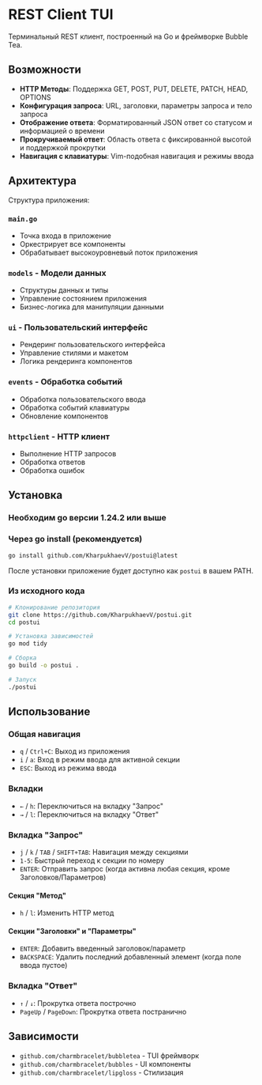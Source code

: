 # REST Client TUI

Терминальный REST клиент, построенный на Go и фреймворке Bubble Tea.

## Возможности

- **HTTP Методы**: Поддержка GET, POST, PUT, DELETE, PATCH, HEAD, OPTIONS
- **Конфигурация запроса**: URL, заголовки, параметры запроса и тело запроса
- **Отображение ответа**: Форматированный JSON ответ со статусом и информацией о времени
- **Прокручиваемый ответ**: Область ответа с фиксированной высотой и поддержкой прокрутки
- **Навигация с клавиатуры**: Vim-подобная навигация и режимы ввода

## Архитектура

Структура приложения:

### `main.go`
- Точка входа в приложение
- Оркестрирует все компоненты
- Обрабатывает высокоуровневый поток приложения

### `models` - Модели данных
- Структуры данных и типы
- Управление состоянием приложения
- Бизнес-логика для манипуляции данными

### `ui` - Пользовательский интерфейс
- Рендеринг пользовательского интерфейса
- Управление стилями и макетом
- Логика рендеринга компонентов

### `events` - Обработка событий
- Обработка пользовательского ввода
- Обработка событий клавиатуры
- Обновление компонентов

### `httpclient` - HTTP клиент
- Выполнение HTTP запросов
- Обработка ответов
- Обработка ошибок

## Установка

### Необходим go версии 1.24.2 или выше

### Через go install (рекомендуется)

```bash
go install github.com/KharpukhaevV/postui@latest
```

После установки приложение будет доступно как `postui` в вашем PATH.

### Из исходного кода

```bash
# Клонирование репозитория
git clone https://github.com/KharpukhaevV/postui.git
cd postui

# Установка зависимостей
go mod tidy

# Сборка
go build -o postui .

# Запуск
./postui
```

## Использование

### Общая навигация
- `q` / `Ctrl+C`: Выход из приложения
- `i` / `a`: Вход в режим ввода для активной секции
- `ESC`: Выход из режима ввода

### Вкладки
- `←` / `h`: Переключиться на вкладку "Запрос"
- `→` / `l`: Переключиться на вкладку "Ответ"

### Вкладка "Запрос"
- `j` / `k` / `TAB` / `SHIFT+TAB`: Навигация между секциями
- `1-5`: Быстрый переход к секции по номеру
- `ENTER`: Отправить запрос (когда активна любая секция, кроме Заголовков/Параметров)

#### Секция "Метод"
- `h` / `l`: Изменить HTTP метод

#### Секции "Заголовки" и "Параметры"
- `ENTER`: Добавить введенный заголовок/параметр
- `BACKSPACE`: Удалить последний добавленный элемент (когда поле ввода пустое)

### Вкладка "Ответ"
- `↑` / `↓`: Прокрутка ответа построчно
- `PageUp` / `PageDown`: Прокрутка ответа постранично



## Зависимости

- `github.com/charmbracelet/bubbletea` - TUI фреймворк
- `github.com/charmbracelet/bubbles` - UI компоненты
- `github.com/charmbracelet/lipgloss` - Стилизация
